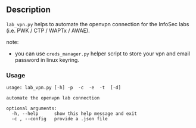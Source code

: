 ## Description
`lab_vpn.py` helps to automate the openvpn connection for the InfoSec labs (i.e. PWK / CTP / WAPTx / AWAE).

note:
- you can use `creds_manager.py` helper script to store your vpn and email password in linux keyring.

### Usage
```
usage: lab_vpn.py [-h] -p  -c  -e  -t  [-d]

automate the openvpn lab connection

optional arguments:
  -h, --help      show this help message and exit
  -c , --config   provide a .json file

```


 


